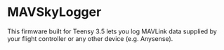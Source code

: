 # MAVSkyLogger
This firmware built for Teensy 3.5 lets you log MAVLink data supplied by your flight controller or any other device (e.g. Anysense).
